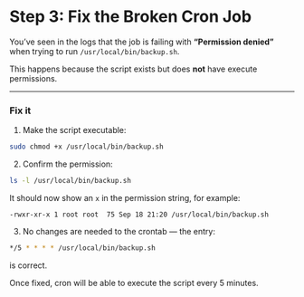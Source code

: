 # Step 3: Fix the Broken Cron Job

You’ve seen in the logs that the job is failing with **“Permission denied”** when trying to run `/usr/local/bin/backup.sh`.

This happens because the script exists but does **not** have execute permissions.

---

### Fix it

1. Make the script executable:

```bash
sudo chmod +x /usr/local/bin/backup.sh
```

2. Confirm the permission:

```bash
ls -l /usr/local/bin/backup.sh
```

It should now show an `x` in the permission string, for example:

```
-rwxr-xr-x 1 root root  75 Sep 18 21:20 /usr/local/bin/backup.sh
```

3. No changes are needed to the crontab — the entry:

```bash
*/5 * * * * /usr/local/bin/backup.sh
```

is correct.

Once fixed, cron will be able to execute the script every 5 minutes.
